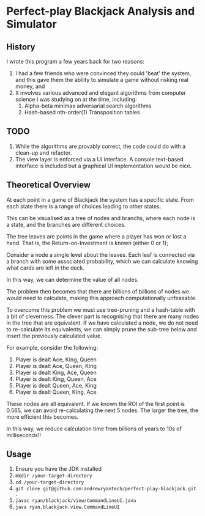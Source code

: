 # Perfect-play Blackjack Analysis and Simulator

## History
I wrote this program a few years back for two reasons:

1. I had a few friends who were convinced they could 'beat' the system, and this gave them the ability to simulate a game without risking real money, and
1. It involves various advanced and elegant algorithms from computer science I was studying on at the time, including:
    1. Alpha-beta minimax adversarial search algorithms
    1. Hash-based nth-order(1) Transposition tables

## TODO

1. While the algorithms are provably correct, the code could do with a clean-up and refactor.
1. The view layer is enforced via a UI interface. A console text-based interface is included but a graphical UI implementation would be nice.


## Theoretical Overview

At each point in a game of Blackjack the system has a specific state. From each state there is a range of choices leading to other states.

This can be visualised as a tree of nodes and branchs, where each node is a state, and the branches are different choices.

The tree leaves are points in the game where a player has won or lost a hand. That is, the Return-on-Investment is known (either 0 or 1);

Consider a node a single level about the leaves. Each leaf is connected via a branch with some associated probability, which we can calculate knowing what cards are left in the deck.

In this way, we can determine the value of all nodes.

The problem then becomes that there are billions of billions of nodes we would need to calculate, making this approach computationally unfeasable.

To overcome this problem we must use tree-pruning and a hash-table with a bit of cleverness. The clever part is recognising that there are many nodes in the tree that are equivalent. If we have calculated a node, we do not need to re-calculate its equivalents, we can simply prune the sub-tree below and insert the previously calculated value.

For example, consider the following:

1. Player is dealt Ace, King, Queen
1. Player is dealt Ace, Queen, King
1. Player is dealt King, Ace, Queen
1. Player is dealt King, Queen, Ace
1. Player is dealt Queen, Ace, King
1. Player is dealt Queen, King, Ace

These nodes are all equivalent. If we known the ROI of the first point is 0.565, we can avoid re-calculating the next 5 nodes. The larger the tree, the more efficient this becomes.

In this way, we reduce calculation time from billions of years to 10s of milliseconds!!


## Usage
1. Ensure you have the JDK installed
1. `mkdir /your-target-directory`
1. `cd /your-target-directory`
1. `git clone git@github.com:andrewryantech/perfect-play-blackjack.git .`
1. `javac ryan/blackjack/view/CommandLineUI.java`
1. `java ryan.blackjack.view.CommandLineUI`
